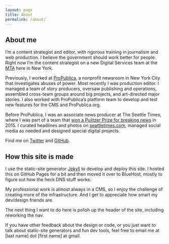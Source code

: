 ```yaml
---
layout: page
title: About
permalink: /about/
---
```

## About me

I’m a content strategist and editor, with rigorous training in journalism and web production. I believe the government should work better for people. Right now I’m the content strategist on a new Digital Services team at the [MTA](https://new.mta.info/) here in New York.

Previously, I worked at [ProPublica](https://www.propublica.org), a nonprofit newsroom in New York City that investigates abuses of power. Most recently I was production editor. I managed a team of story producers, oversaw publishing and operations, assembled cross-team groups around big projects, and art-directed major stories. I also worked with ProPublica’s platform team to develop and test new features for the CMS and ProPublica.org.

Before ProPublica, I was an associate news producer at The Seattle Times, where I was part of a team that [won a Pulitzer Prize for breaking news](https://www.pulitzer.org/winners/seattle-times-staff) in 2015. I curated headlines and photos on [seattletimes.com](http://seattletimes.com/), managed social media as needed and designed special digital projects.

Find me on [Twitter](https://twitter.com/hannahsbirch) and [GitHub](https://github.com/hannah-birch).

## How this site is made

I use the static-site generator [Jekyll](https://jekyllrb.com/) to develop and deploy this site. I hosted this on GitHub Pages for a bit and then moved it over to BlueHost, mostly to figure out how the heck DNS stuff works.

My professional work is almost always in a CMS, so I enjoy the challenge of creating more of the infrastructure. And I get to appreciate how smart my dev/design friends are.

The next thing I want to do here is polish up the header of the site, including reworking the nav.

If you have other feedback about the design or code, or you just want to talk about static-site generators and fun dev tools, feel free to email me at [last name] dot [first name] at gmail.
